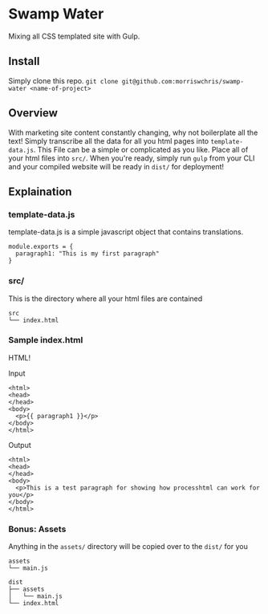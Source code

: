 # Swamp Water
Mixing all CSS templated site with Gulp.

## Install

Simply clone this repo. `git clone git@github.com:morriswchris/swamp-water <name-of-project>`

## Overview

With marketing site content constantly changing, why not boilerplate all the text! Simply transcribe
all the data for all you html pages into `template-data.js`. This File can be a simple or complicated as you like.
Place all of your html files into `src/`. When you're ready, simply run `gulp` from your CLI and your compiled website will be ready in `dist/` for deployment!

## Explaination

### template-data.js

template-data.js is a simple javascript object that contains translations. 

```
module.exports = {
  paragraph1: "This is my first paragraph"
}
```

### src/

This is the directory where all your html files are contained

```
src
└── index.html
```

### Sample index.html

HTML!

Input 

```
<html>
<head>
</head>
<body>
  <p>{{ paragraph1 }}</p>
</body>
</html>
```

Output

```
<html>
<head>
</head>
<body>
  <p>This is a test paragraph for showing how processhtml can work for you</p>
</body>
</html>
```
### Bonus: Assets

Anything in the `assets/` directory will be copied over to the `dist/` for you

```
assets
└── main.js
```

```
dist
├── assets
│   └── main.js
└── index.html
```

